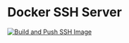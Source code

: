 # Docker SSH Server

[![Build and Push SSH Image](https://github.com/sliplane/docker-ssh/actions/workflows/release.yml/badge.svg)](https://github.com/sliplane/docker-ssh/actions/workflows/release.yml)
